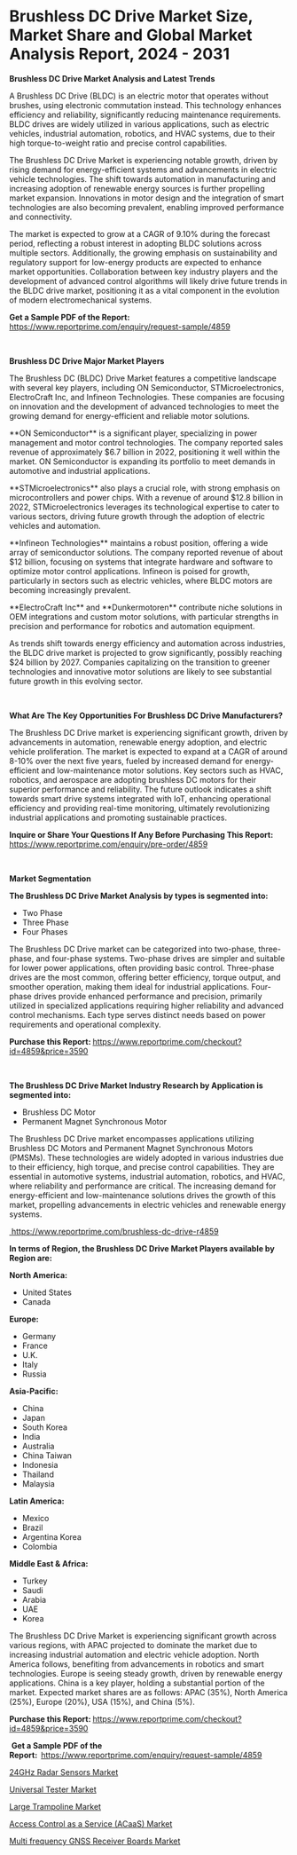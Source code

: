 <p><h1>Brushless DC Drive Market Size, Market Share and Global Market Analysis Report, 2024 - 2031</h1></p><p><strong>Brushless DC Drive Market Analysis and Latest Trends</strong></p>
<p><p>A Brushless DC Drive (BLDC) is an electric motor that operates without brushes, using electronic commutation instead. This technology enhances efficiency and reliability, significantly reducing maintenance requirements. BLDC drives are widely utilized in various applications, such as electric vehicles, industrial automation, robotics, and HVAC systems, due to their high torque-to-weight ratio and precise control capabilities.</p><p>The Brushless DC Drive Market is experiencing notable growth, driven by rising demand for energy-efficient systems and advancements in electric vehicle technologies. The shift towards automation in manufacturing and increasing adoption of renewable energy sources is further propelling market expansion. Innovations in motor design and the integration of smart technologies are also becoming prevalent, enabling improved performance and connectivity.</p><p>The market is expected to grow at a CAGR of 9.10% during the forecast period, reflecting a robust interest in adopting BLDC solutions across multiple sectors. Additionally, the growing emphasis on sustainability and regulatory support for low-energy products are expected to enhance market opportunities. Collaboration between key industry players and the development of advanced control algorithms will likely drive future trends in the BLDC drive market, positioning it as a vital component in the evolution of modern electromechanical systems.</p></p>
<p><strong>Get a Sample PDF of the Report:&nbsp;</strong> <a href="https://www.reportprime.com/enquiry/request-sample/4859">https://www.reportprime.com/enquiry/request-sample/4859</a></p>
<p>&nbsp;</p>
<p><strong>Brushless DC Drive Major Market Players</strong></p>
<p><p>The Brushless DC (BLDC) Drive Market features a competitive landscape with several key players, including ON Semiconductor, STMicroelectronics, ElectroCraft Inc, and Infineon Technologies. These companies are focusing on innovation and the development of advanced technologies to meet the growing demand for energy-efficient and reliable motor solutions.</p><p>**ON Semiconductor** is a significant player, specializing in power management and motor control technologies. The company reported sales revenue of approximately $6.7 billion in 2022, positioning it well within the market. ON Semiconductor is expanding its portfolio to meet demands in automotive and industrial applications.</p><p>**STMicroelectronics** also plays a crucial role, with strong emphasis on microcontrollers and power chips. With a revenue of around $12.8 billion in 2022, STMicroelectronics leverages its technological expertise to cater to various sectors, driving future growth through the adoption of electric vehicles and automation.</p><p>**Infineon Technologies** maintains a robust position, offering a wide array of semiconductor solutions. The company reported revenue of about $12 billion, focusing on systems that integrate hardware and software to optimize motor control applications. Infineon is poised for growth, particularly in sectors such as electric vehicles, where BLDC motors are becoming increasingly prevalent.</p><p>**ElectroCraft Inc** and **Dunkermotoren** contribute niche solutions in OEM integrations and custom motor solutions, with particular strengths in precision and performance for robotics and automation equipment. </p><p>As trends shift towards energy efficiency and automation across industries, the BLDC drive market is projected to grow significantly, possibly reaching $24 billion by 2027. Companies capitalizing on the transition to greener technologies and innovative motor solutions are likely to see substantial future growth in this evolving sector.</p></p>
<p>&nbsp;</p>
<p><strong>What Are The Key Opportunities For Brushless DC Drive Manufacturers?</strong></p>
<p><p>The Brushless DC Drive market is experiencing significant growth, driven by advancements in automation, renewable energy adoption, and electric vehicle proliferation. The market is expected to expand at a CAGR of around 8-10% over the next five years, fueled by increased demand for energy-efficient and low-maintenance motor solutions. Key sectors such as HVAC, robotics, and aerospace are adopting brushless DC motors for their superior performance and reliability. The future outlook indicates a shift towards smart drive systems integrated with IoT, enhancing operational efficiency and providing real-time monitoring, ultimately revolutionizing industrial applications and promoting sustainable practices.</p></p>
<p><strong>Inquire or Share Your Questions If Any Before Purchasing This Report:</strong> <a href="https://www.reportprime.com/enquiry/pre-order/4859">https://www.reportprime.com/enquiry/pre-order/4859</a></p>
<p>&nbsp;</p>
<p><strong>Market Segmentation</strong></p>
<p><strong>The Brushless DC Drive Market Analysis by types is segmented into:</strong></p>
<p><ul><li>Two Phase</li><li>Three Phase</li><li>Four Phases</li></ul></p>
<p><p>The Brushless DC Drive market can be categorized into two-phase, three-phase, and four-phase systems. Two-phase drives are simpler and suitable for lower power applications, often providing basic control. Three-phase drives are the most common, offering better efficiency, torque output, and smoother operation, making them ideal for industrial applications. Four-phase drives provide enhanced performance and precision, primarily utilized in specialized applications requiring higher reliability and advanced control mechanisms. Each type serves distinct needs based on power requirements and operational complexity.</p></p>
<p><strong>Purchase this Report:&nbsp;</strong><a href="https://www.reportprime.com/checkout?id=4859&price=3590">https://www.reportprime.com/checkout?id=4859&price=3590</a></p>
<p>&nbsp;</p>
<p><strong>The Brushless DC Drive Market Industry Research by Application is segmented into:</strong></p>
<p><ul><li>Brushless DC Motor</li><li>Permanent Magnet Synchronous Motor</li></ul></p>
<p><p>The Brushless DC Drive market encompasses applications utilizing Brushless DC Motors and Permanent Magnet Synchronous Motors (PMSMs). These technologies are widely adopted in various industries due to their efficiency, high torque, and precise control capabilities. They are essential in automotive systems, industrial automation, robotics, and HVAC, where reliability and performance are critical. The increasing demand for energy-efficient and low-maintenance solutions drives the growth of this market, propelling advancements in electric vehicles and renewable energy systems.</p></p>
<p><a href="https://www.reportprime.com/brushless-dc-drive-r4859">&nbsp;https://www.reportprime.com/brushless-dc-drive-r4859</a></p>
<p><strong>In terms of Region, the Brushless DC Drive Market Players available by Region are:</strong></p>
<p>
    <p> <strong> North America: </strong>
        <ul>
            <li>United States</li>
            <li>Canada</li>
        </ul>
        </p> 
    <p> <strong> Europe: </strong>
        <ul>
            <li>Germany</li>
            <li>France</li>
            <li>U.K.</li>
            <li>Italy</li>
            <li>Russia</li>
        </ul>
        </p> 
    <p> <strong> Asia-Pacific: </strong>
        <ul>
            <li>China</li>
            <li>Japan</li>
            <li>South Korea</li>
            <li>India</li>
            <li>Australia</li>
            <li>China Taiwan</li>
            <li>Indonesia</li>
            <li>Thailand</li>
            <li>Malaysia</li>
        </ul>
        </p> 
    <p> <strong> Latin America: </strong>
        <ul>
            <li>Mexico</li>
            <li>Brazil</li>
            <li>Argentina Korea</li>
            <li>Colombia</li>
        </ul>
        </p> 
    <p> <strong> Middle East & Africa: </strong>
        <ul>
            <li>Turkey</li>
            <li>Saudi</li>
            <li>Arabia</li>
            <li>UAE</li>
            <li>Korea</li>
        </ul>
    </p>
    </p>
<p><p>The Brushless DC Drive Market is experiencing significant growth across various regions, with APAC projected to dominate the market due to increasing industrial automation and electric vehicle adoption. North America follows, benefiting from advancements in robotics and smart technologies. Europe is seeing steady growth, driven by renewable energy applications. China is a key player, holding a substantial portion of the market. Expected market shares are as follows: APAC (35%), North America (25%), Europe (20%), USA (15%), and China (5%).</p></p>
<p><strong>Purchase this Report: </strong><a href="https://www.reportprime.com/checkout?id=4859&price=3590">https://www.reportprime.com/checkout?id=4859&price=3590</a></p>
<p>&nbsp;<strong>Get a Sample PDF of the Report:&nbsp;&nbsp;</strong><a href="https://www.reportprime.com/enquiry/request-sample/4859">https://www.reportprime.com/enquiry/request-sample/4859</a></p>
<p><strong></strong></p>
<p><p><a href="https://github.com/ashepherd82/Market-Research-Report-List-6/blob/main/24ghz-radar-sensors-market.md">24GHz Radar Sensors Market</a></p><p><a href="https://www.linkedin.com/pulse/universal-tester-market-trends-regional-insights-forecasted-yadue?trackingId=yic1Vi73TU6HUytxTmd8Dg%3D%3D">Universal Tester Market</a></p><p><a href="https://www.linkedin.com/pulse/what-emerging-market-trends-large-trampoline-detailed-overview-ouy9e?trackingId=R46RZYmzRH%2BPJih6fgA0yA%3D%3D">Large Trampoline Market</a></p><p><a href="https://issuu.com/reportprime-2/docs/access-control-as-a-service-acaas-m_317f135be53c9b">Access Control as a Service (ACaaS) Market</a></p><p><a href="https://github.com/JakirUddin651/Market-Research-Report-List-1/blob/main/multi-frequency-gnss-receiver-boards-market.md">Multi frequency GNSS Receiver Boards Market</a></p></p>